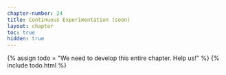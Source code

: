 ```yaml
---
chapter-number: 24
title: Continuous Experimentation (soon)
layout: chapter
toc: true
hidden: true
---
```


{% assign todo = "We need to develop this entire chapter. Help us!" %}
{% include todo.html %}

